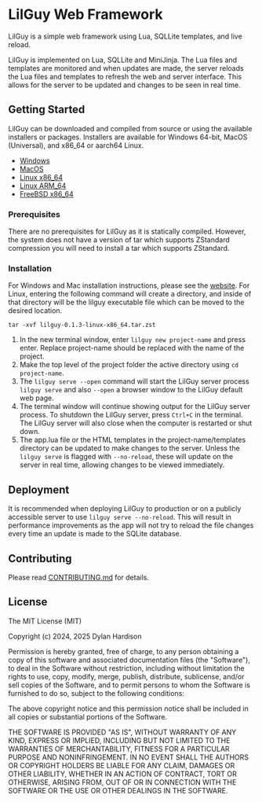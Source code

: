 # LilGuy Web Framework

LilGuy is a simple web framework using Lua, SQLLite templates, and live reload. 

LilGuy is implemented on Lua, SQLLite and MiniJinja. The Lua files and templates are monitored and when updates are made, the server reloads the Lua files and templates to refresh the web and server interface. This allows for the server to be updated and changes to be seen in real time. 

## Getting Started

LilGuy can be downloaded and compiled from source or using the available installers or packages. Installers are available for Windows 64-bit, MacOS (Universal), and x86_64 or aarch64 Linux.
- [Windows](https://github.com/dylanwh/lilguy/releases/download/v0.1.3/lilguy-0.1.3-x86_64.msi)
- [MacOS](https://github.com/dylanwh/lilguy/releases/download/v0.1.3/lilguy-0.1.3.pkg)
- [Linux x86_64](https://github.com/dylanwh/lilguy/releases/download/v0.1.3/lilguy-0.1.3-linux-x86_64.tar.zst)
- [Linux ARM_64](https://github.com/dylanwh/lilguy/releases/download/v0.1.3/lilguy-0.1.3-linux-aarch64.tar.zst)
- [FreeBSD x86_64](https://github.com/dylanwh/lilguy/releases/download/v0.1.3/lilguy-0.1.3-freebsd-x86_64.tar.zst)

### Prerequisites

There are no prerequisites for LilGuy as it is statically compiled. 
However, the system does not have a version of tar which supports ZStandard compression you will need to install a tar which supports ZStandard.

### Installation
For Windows and Mac installation instructions, please see the [website](https://lilguy.app/installation.html).
For Linux, entering the following command will create a directory, and inside of that directory will be the lilguy executable file which can be moved to the desired location.
```
tar -xvf lilguy-0.1.3-linux-x86_64.tar.zst
```
1.	In the new terminal window, enter `lilguy new project-name` and press enter. Replace project-name should be replaced with the name of the project.
2.	Make the top level of the project folder the active directory using `cd project-name`.
3.	The `lilguy serve --open` command will start the LilGuy server process `lilguy serve` and also `--open` a browser window to the LilGuy default web page.
4.	The terminal window will continue showing output for the LilGuy server process. To shutdown the LilGuy server, press `Ctrl+C` in the terminal. The LilGuy server will also close when the computer is restarted or shut down.
5.	The app.lua file or the HTML templates in the project-name/templates directory can be updated to make changes to the server. Unless the `lilguy serve` is flagged with `--no-reload`, these will update on the server in real time, allowing changes to be viewed immediately.

## Deployment
It is recommended when deploying LilGuy to production or on a publicly accessible server to use `lilguy serve --no-reload`. This will result in performance improvements as the app will not try to reload the file changes every time an update is made to the SQLite database.

## Contributing
Please read [CONTRIBUTING.md](CONTRIBUTING.md) for details.

## License
The MIT License (MIT)

Copyright (c) 2024, 2025 Dylan Hardison

Permission is hereby granted, free of charge, to any person obtaining a copy of this software and associated documentation files (the "Software"), to deal in the Software without restriction, including without limitation the rights to use, copy, modify, merge, publish, distribute, sublicense, and/or sell copies of the Software, and to permit persons to whom the Software is furnished to do so, subject to the following conditions:

The above copyright notice and this permission notice shall be included in all copies or substantial portions of the Software.

THE SOFTWARE IS PROVIDED "AS IS", WITHOUT WARRANTY OF ANY KIND, EXPRESS OR IMPLIED, INCLUDING BUT NOT LIMITED TO THE WARRANTIES OF MERCHANTABILITY, FITNESS FOR A PARTICULAR PURPOSE AND NONINFRINGEMENT. IN NO EVENT SHALL THE AUTHORS OR COPYRIGHT HOLDERS BE LIABLE FOR ANY CLAIM, DAMAGES OR OTHER LIABILITY, WHETHER IN AN ACTION OF CONTRACT, TORT OR OTHERWISE, ARISING FROM, OUT OF OR IN CONNECTION WITH THE SOFTWARE OR THE USE OR OTHER DEALINGS IN THE SOFTWARE.
